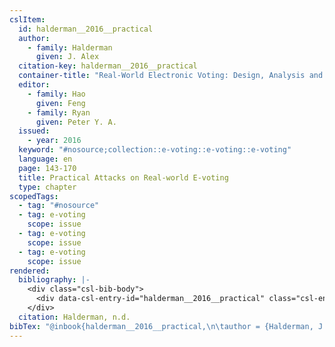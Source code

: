 ```yaml
---
cslItem:
  id: halderman__2016__practical
  author:
    - family: Halderman
      given: J. Alex
  citation-key: halderman__2016__practical
  container-title: "Real-World Electronic Voting: Design, Analysis and Deployment"
  editor:
    - family: Hao
      given: Feng
    - family: Ryan
      given: Peter Y. A.
  issued:
    - year: 2016
  keyword: "#nosource;collection::e-voting::e-voting::e-voting"
  language: en
  page: 143-170
  title: Practical Attacks on Real-world E-voting
  type: chapter
scopedTags:
  - tag: "#nosource"
  - tag: e-voting
    scope: issue
  - tag: e-voting
    scope: issue
  - tag: e-voting
    scope: issue
rendered:
  bibliography: |-
    <div class="csl-bib-body">
      <div data-csl-entry-id="halderman__2016__practical" class="csl-entry">Halderman, J. A. n.d.. Practical Attacks on Real-world E-voting. In F. Hao &#38; P. Y. A. Ryan (Eds.), <i>Real-World Electronic Voting: Design, Analysis and Deployment</i> (pp. 143–170).</div>
    </div>
  citation: Halderman, n.d.
bibTex: "@inbook{halderman__2016__practical,\n\tauthor = {Halderman, J. Alex},\n\tbooktitle = {Real-{World} {Electronic} {Voting}: Design, {Analysis} and {Deployment}},\n\teditor = {Hao, Feng and Ryan, Peter Y. A.},\n\tpages = {143--170},\n\ttitle = {Practical {Attacks} on {Real}-world {E}-voting},\n}\n\n"
---
```


